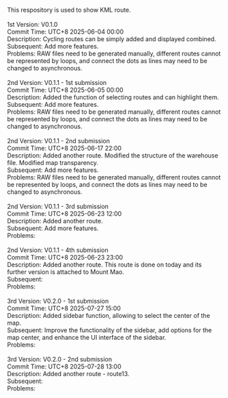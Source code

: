This respository is used to show KML route.<br>
<br>
1st Version: V0.1.0<br>
Commit Time: UTC+8 2025-06-04 00:00<br>
Description: Cycling routes can be simply added and displayed combined.<br>
Subsequent: Add more features.<br>
Problems: RAW files need to be generated manually, different routes cannot be represented by loops, and connect the dots as lines may need to be changed to asynchronous.<br>
<br>
2nd Version: V0.1.1 - 1st submission<br>
Commit Time: UTC+8 2025-06-05 00:00<br>
Description: Added the function of selecting routes and can highlight them.<br>
Subsequent: Add more features.<br>
Problems: RAW files need to be generated manually, different routes cannot be represented by loops, and connect the dots as lines may need to be changed to asynchronous.<br>
<br>
2nd Version: V0.1.1 - 2nd submission<br>
Commit Time: UTC+8 2025-06-17 22:00<br>
Description: Added another route. Modified the structure of the warehouse file. Modified map transparency.<br>
Subsequent: Add more features.<br>
Problems: RAW files need to be generated manually, different routes cannot be represented by loops, and connect the dots as lines may need to be changed to asynchronous.<br>
<br>
2nd Version: V0.1.1 - 3rd submission<br>
Commit Time: UTC+8 2025-06-23 12:00<br>
Description: Added another route.<br>
Subsequent: Add more features.<br>
Problems: <br>
<br>
2nd Version: V0.1.1 - 4th submission<br>
Commit Time: UTC+8 2025-06-23 23:00<br>
Description: Added another route. This route is done on today and its further version is attached to Mount Mao.<br>
Subsequent: <br>
Problems: <br>
<br>
3rd Version: V0.2.0 - 1st submission<br>
Commit Time: UTC+8 2025-07-27 15:00<br>
Description: Added sidebar function, allowing to select the center of the map.<br>
Subsequent: Improve the functionality of the sidebar, add options for the map center, and enhance the UI interface of the sidebar.<br>
Problems: <br>
<br>
3rd Version: V0.2.0 - 2nd submission<br>
Commit Time: UTC+8 2025-07-28 13:00<br>
Description: Added another route - route13.<br>
Subsequent: <br>
Problems: <br>
